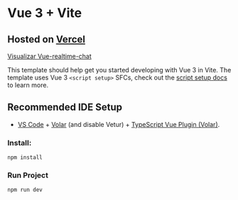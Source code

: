 # Vue 3 + Vite

## Hosted on [Vercel](https://vercel.com/)
[Visualizar Vue-realtime-chat]([https://nuxt-trello-app.vercel.app/auth/signin?callbackUrl=https://nuxt-trello-app.vercel.app/&error=undefined](https://vue-realtime-chat-fb.vercel.app/))

This template should help get you started developing with Vue 3 in Vite. The template uses Vue 3 `<script setup>` SFCs, check out the [script setup docs](https://v3.vuejs.org/api/sfc-script-setup.html#sfc-script-setup) to learn more.

## Recommended IDE Setup

- [VS Code](https://code.visualstudio.com/) + [Volar](https://marketplace.visualstudio.com/items?itemName=Vue.volar) (and disable Vetur) + [TypeScript Vue Plugin (Volar)](https://marketplace.visualstudio.com/items?itemName=Vue.vscode-typescript-vue-plugin).


### Install:
`npm install`

### Run Project
`npm run dev`
